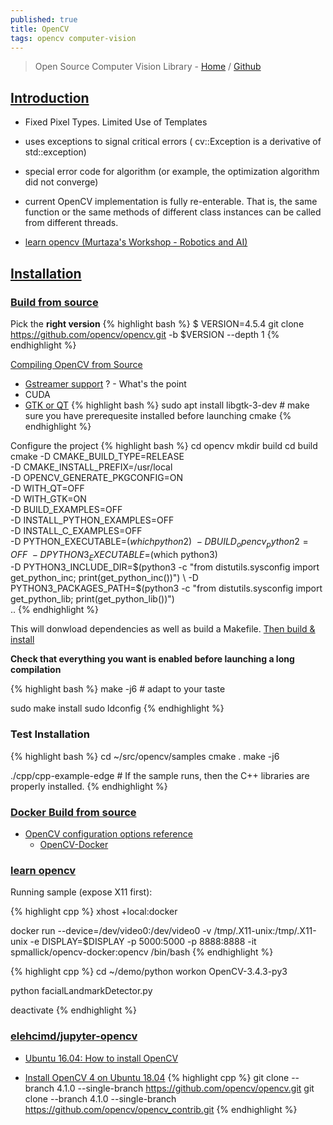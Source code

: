 ```yaml
---
published: true
title: OpenCV
tags: opencv computer-vision
---
```

>  Open Source Computer Vision Library - [Home](https://opencv.org) / [Github](https://github.com/opencv/opencv)
    
    
## [Introduction](https://docs.opencv.org/master/d1/dfb/intro.html)
- Fixed Pixel Types. Limited Use of Templates
- uses exceptions to signal critical errors ( cv::Exception is a derivative of std::exception)
- special error code for algorithm (or example, the optimization algorithm did not converge)
- current OpenCV implementation is fully re-enterable. That is, the same function or the same methods of different class instances can be called from different threads.
    
- [learn opencv (Murtaza's Workshop - Robotics and AI)](https://www.youtube.com/watch?v=WQeoO7MI0Bs)

## [Installation](https://docs.opencv.org/4.1.0/d7/d9f/tutorial_linux_install.html)

### [Build from source](https://docs.opencv.org/4.x/d7/d9f/tutorial_linux_install.html)

Pick the **right version**
{% highlight bash %}
$ VERSION=4.5.4 git clone https://github.com/opencv/opencv.git -b $VERSION --depth 1
{% endhighlight %}


[Compiling OpenCV from Source](https://developer.ridgerun.com/wiki/index.php?title=Compiling_OpenCV_from_Source)
- [Gstreamer support](https://github.com/mad4ms/python-opencv-gstreamer-examples) ? - What's the point
- CUDA
- [GTK or QT](https://stackoverflow.com/questions/58370077/how-can-i-enable-gtk-for-opencv-in-cmake) 
{% highlight bash %}
sudo apt install libgtk-3-dev	# make sure you have prerequesite installed before launching cmake
{% endhighlight %}


Configure the project
{% highlight bash %}
cd opencv
mkdir build
cd build
cmake -D CMAKE_BUILD_TYPE=RELEASE \
-D CMAKE_INSTALL_PREFIX=/usr/local \
-D OPENCV_GENERATE_PKGCONFIG=ON \
-D WITH_QT=OFF \
-D WITH_GTK=ON \
-D BUILD_EXAMPLES=OFF \
-D INSTALL_PYTHON_EXAMPLES=OFF \
-D INSTALL_C_EXAMPLES=OFF \
-D PYTHON_EXECUTABLE=$(which python2) \
-D BUILD_opencv_python2=OFF \
-D PYTHON3_EXECUTABLE=$(which python3) \
-D PYTHON3_INCLUDE_DIR=$(python3 -c "from distutils.sysconfig import get_python_inc; print(get_python_inc())") \
-D PYTHON3_PACKAGES_PATH=$(python3 -c "from distutils.sysconfig import get_python_lib; print(get_python_lib())") \
 ..
{% endhighlight %}

This will donwload dependencies as well as build a Makefile.
[Then build & install](https://riptutorial.com/opencv/example/15781/build-and-install-opencv-from-source)

**Check that everything you want is enabled before launching a long compilation**

{% highlight bash %}
make -j6 # adapt to your taste

sudo make install
sudo ldconfig
{% endhighlight %}

### Test Installation

{% highlight bash %}
cd ~/src/opencv/samples
cmake .
make -j6

./cpp/cpp-example-edge	# If the sample runs, then the C++ libraries are properly installed.
{% endhighlight %}

### [Docker Build from source](https://github.com/yduf/opencv-docker)
- [OpenCV configuration options reference ](https://docs.opencv.org/4.5.3/db/d05/tutorial_config_reference.html)
	- [ OpenCV-Docker](https://github.com/vishwesh5/OpenCV-Docker/blob/master/installOpenCV-4-1.sh)

### [learn opencv](https://www.learnopencv.com/install-opencv-docker-image-ubuntu-macos-windows/)
Running sample (expose X11 first):

{% highlight cpp %}
xhost +local:docker

docker run --device=/dev/video0:/dev/video0 -v /tmp/.X11-unix:/tmp/.X11-unix -e DISPLAY=$DISPLAY -p 5000:5000 -p 8888:8888 -it spmallick/opencv-docker:opencv /bin/bash
{% endhighlight %}

{% highlight cpp %}
cd ~/demo/python
workon OpenCV-3.4.3-py3

python facialLandmarkDetector.py

deactivate
{% endhighlight %}

### [elehcimd/jupyter-opencv](https://github.com/elehcimd/jupyter-opencv)
- [Ubuntu 16.04: How to install OpenCV](https://www.pyimagesearch.com/2016/10/24/ubuntu-16-04-how-to-install-opencv/)

- [Install OpenCV 4 on Ubuntu 18.04](https://www.learnopencv.com/install-opencv-4-on-ubuntu-18-04/)
{% highlight cpp %}
git clone --branch 4.1.0 --single-branch https://github.com/opencv/opencv.git
git clone --branch 4.1.0 --single-branch https://github.com/opencv/opencv_contrib.git
{% endhighlight %}
